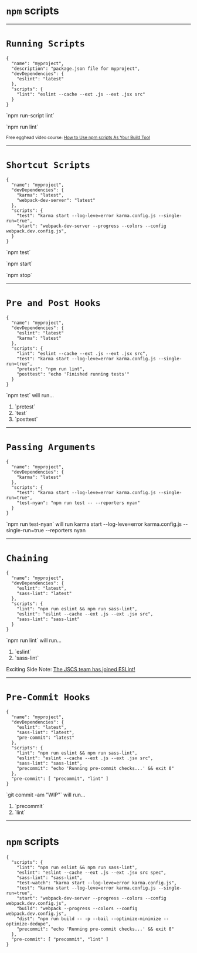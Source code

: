 <!--
{
  "className": "Slide--title"
}
-->

# `npm` scripts

---

<!--
{
  "className": "Slide--static"
}
-->

# `Running Scripts`

<div class="Split">
  <div class="Split-column Split-column--65">
<pre class="language-javascript language--clean language--small"><code>{
  "name": "myproject",
  "description": "package.json file for myproject",
  "devDependencies": {
    "eslint": "latest"
  },
  "scripts": {
    "lint": "eslint --cache --ext .js --ext .jsx src"
  }
}
</code></pre>
  </div>
  <div class="Split-column Split-column--35">
    <p>`npm run-script lint`</p>
    <p>`npm run lint`</p>
  </div>
</div>

<small>Free egghead video course: [How to Use npm scripts As Your Build Tool](https://egghead.io/courses/how-to-use-npm-scripts-as-your-build-tool)</small>

---

# `Shortcut Scripts`

<div class="Split">
  <div class="Split-column Split-column--75">
<pre class="language-javascript language--clean language--small"><code>{
  "name": "myproject",
  "devDependencies": {
    "karma": "latest",
    "webpack-dev-server": "latest"
  },
  "scripts": {
    "test": "karma start --log-leve=error karma.config.js --single-run=true",
    "start": "webpack-dev-server --progress --colors --config webpack.dev.config.js",
  }
}
</code></pre>
  </div>
  <div class="Split-column Split-column--25">
    <p>`npm test`</p>
    <p>`npm start`</p>
    <p>`npm stop`</p>
  </div>
</div>

---

# `Pre and Post Hooks`

<div class="Split">
  <div class="Split-column Split-column--65">
<pre class="language-javascript language--clean language--small"><code>{
  "name": "myproject",
  "devDependencies": {
    "eslint": "latest"
    "karma": "latest"
  },
  "scripts": {
    "lint": "eslint --cache --ext .js --ext .jsx src",
    "test": "karma start --log-leve=error karma.config.js --single-run=true",
    "pretest": "npm run lint",
    "posttest": "echo 'Finished running tests'"
  }
}
</code></pre>
  </div>
  <div class="Split-column Split-column--35">
    <p>`npm test` will run...
    <ol style="display: block;">
      <li>`pretest`</li>
      <li>`test`</li>
      <li>`posttest`</li>
    </ol>
    </p>
  </div>
</div>

---

# `Passing Arguments`

<div class="Split">
  <div class="Split-column Split-column--65">
<pre class="language-javascript language--clean language--small"><code>{
  "name": "myproject",
  "devDependencies": {
    "karma": "latest"
  },
  "scripts": {
    "test": "karma start --log-leve=error karma.config.js --single-run=true",
    "test-nyan": "npm run test -- --reporters nyan"
  }
}
</code></pre>
  </div>
  <div class="Split-column Split-column--35">
    <p>`npm run test-nyan` will run <span class="spancode">karma start --log-leve=error karma.config.js --single-run=true --reporters nyan</span>
    </p>
  </div>
</div>

---

# `Chaining`

<div class="Split">
  <div class="Split-column Split-column--65">
<pre class="language-javascript language--clean language--small"><code>{
  "name": "myproject",
  "devDependencies": {
    "eslint": "latest",
    "sass-lint": "latest"
  },
  "scripts": {
    "lint": "npm run eslint && npm run sass-lint",
    "eslint": "eslint --cache --ext .js --ext .jsx src",
    "sass-lint": "sass-lint"
  }
}
</code></pre>
  </div>
  <div class="Split-column Split-column--35">
    <p>`npm run lint` will run...</p>
    <ol style="display: block;">
      <li>`eslint`</li>
      <li>`sass-lint`</li>
    </ol>
		<p>Exciting Side Note: <a href="http://eslint.org/blog/2016/04/welcoming-jscs-to-eslint">The JSCS team has joined ESLint!</a></p>
  </div>
</div>

---

# `Pre-Commit Hooks`

<div class="Split">
  <div class="Split-column Split-column--65">
<pre class="language-javascript language--clean language--small"><code>{
  "name": "myproject",
  "devDependencies": {
    "eslint": "latest",
    "sass-lint": "latest",
    "pre-commit": "latest"
  },
  "scripts": {
    "lint": "npm run eslint && npm run sass-lint",
    "eslint": "eslint --cache --ext .js --ext .jsx src",
    "sass-lint": "sass-lint",
    "precommit": "echo 'Running pre-commit checks...' && exit 0"
  },
  "pre-commit": [ "precommit", "lint" ]
}
</code></pre>
  </div>
  <div class="Split-column Split-column--35">
    <p>`git commit -am "WIP"` will run...
    <ol style="display: block;">
      <li>`precommit`</li>
      <li>`lint`</li>
    </ol>
    </p>
  </div>
</div>

---

# `npm` scripts

<pre class="language-javascript language--clean language--small"><code>{
  "scripts": {
    "lint": "npm run eslint && npm run sass-lint",
    "eslint": "eslint --cache --ext .js --ext .jsx src spec",
    "sass-lint": "sass-lint",
    "test-watch": "karma start --log-leve=error karma.config.js",
    "test": "karma start --log-leve=error karma.config.js --single-run=true",
    "start": "webpack-dev-server --progress --colors --config webpack.dev.config.js",
    "build": "webpack --progress --colors --config webpack.dev.config.js",
    "dist": "npm run build -- -p --bail --optimize-minimize --optimize-dedupe",
    "precommit": "echo 'Running pre-commit checks...' && exit 0"
  },
  "pre-commit": [ "precommit", "lint" ]
}</code></pre>
